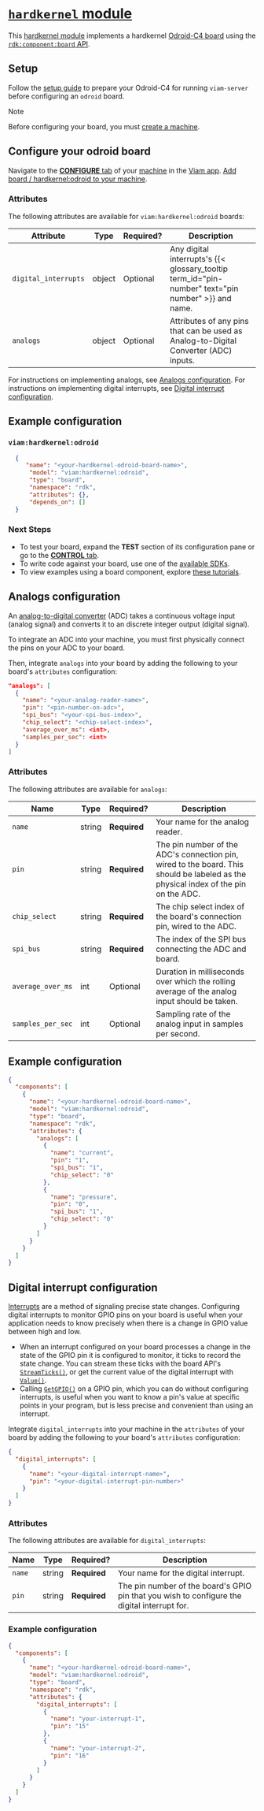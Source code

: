 # [`hardkernel` module](https://github.com/viam-modules/hardkernel)

This [hardkernel module](https://app.viam.com/module/viam/hardkernel) implements a hardkernel [Odroid-C4 board](https://www.hardkernel.com/shop/odroid-c4/) using the [`rdk:component:board` API](https://docs.viam.com/appendix/apis/components/board/).

## Setup

Follow the [setup guide](https://docs.viam.com/installation/prepare/odroid-c4-setup/) to prepare your Odroid-C4 for running `viam-server` before configuring an `odroid` board.

> [!NOTE]
> Before configuring your board, you must [create a machine](https://docs.viam.com/cloud/machines/#add-a-new-machine).

## Configure your odroid board

Navigate to the [**CONFIGURE** tab](https://docs.viam.com/configure/) of your [machine](https://docs.viam.com/fleet/machines/) in the [Viam app](https://app.viam.com/).
[Add board / hardkernel:odroid to your machine](https://docs.viam.com/configure/#components).

### Attributes

The following attributes are available for `viam:hardkernel:odroid` boards:

| Attribute | Type | Required? | Description |
| --------- | ---- | --------- | ----------  |
| `digital_interrupts` | object | Optional | Any digital interrupts's {{< glossary_tooltip term_id="pin-number" text="pin number" >}} and name.|
| `analogs` | object | Optional | Attributes of any pins that can be used as Analog-to-Digital Converter (ADC) inputs.|

For instructions on implementing analogs, see [Analogs configuration](#Analogs-configuration). For instructions on implementing digital interrupts, see [Digital interrupt configuration](#Digital-interrupt-configuration).

## Example configuration

### `viam:hardkernel:odroid`
```json
  {
     "name": "<your-hardkernel-odroid-board-name>",
      "model": "viam:hardkernel:odroid",
      "type": "board",
      "namespace": "rdk",
      "attributes": {},
      "depends_on": []
  }
```

### Next Steps
- To test your board, expand the **TEST** section of its configuration pane or go to the [**CONTROL** tab](https://docs.viam.com/fleet/control/).
- To write code against your board, use one of the [available SDKs](https://docs.viam.com/sdks/).
- To view examples using a board component, explore [these tutorials](https://docs.viam.com/tutorials/).

## Analogs configuration
An [analog-to-digital converter](https://www.electronics-tutorials.ws/combination/analogue-to-digital-converter.html) (ADC) takes a continuous voltage input (analog signal) and converts it to an discrete integer output (digital signal).

To integrate an ADC into your machine, you must first physically connect the pins on your ADC to your board.

Then, integrate `analogs` into your board by adding the following to your board's `attributes` configuration:

```json {class="line-numbers linkable-line-numbers"}
"analogs": [
  {
    "name": "<your-analog-reader-name>",
    "pin": "<pin-number-on-adc>",
    "spi_bus": "<your-spi-bus-index>",
    "chip_select": "<chip-select-index>",
    "average_over_ms": <int>,
    "samples_per_sec": <int>
  }
]
```

### Attributes

The following attributes are available for `analogs`:

<!-- prettier-ignore -->
| Name | Type | Required? | Description |
| ---- | ---- | --------- | ----------- |
|`name` | string | **Required** | Your name for the analog reader. |
|`pin`| string | **Required** | The pin number of the ADC's connection pin, wired to the board. This should be labeled as the physical index of the pin on the ADC.
|`chip_select`| string | **Required** | The chip select index of the board's connection pin, wired to the ADC. |
|`spi_bus` | string | **Required** | The index of the SPI bus connecting the ADC and board. |
| `average_over_ms` | int | Optional | Duration in milliseconds over which the rolling average of the analog input should be taken. |
|`samples_per_sec` | int | Optional | Sampling rate of the analog input in samples per second. |

## Example configuration

```json {class="line-numbers linkable-line-numbers"}
{
  "components": [
    {
      "name": "<your-hardkernel-odroid-board-name>",
      "model": "viam:hardkernel:odroid",
      "type": "board",
      "namespace": "rdk",
      "attributes": {
        "analogs": [
          {
            "name": "current",
            "pin": "1",
            "spi_bus": "1",
            "chip_select": "0"
          },
          {
            "name": "pressure",
            "pin": "0",
            "spi_bus": "1",
            "chip_select": "0"
          }
        ]
      }
    }
  ]
}
```

## Digital interrupt configuration
[Interrupts](https://en.wikipedia.org/wiki/Interrupt) are a method of signaling precise state changes.
Configuring digital interrupts to monitor GPIO pins on your board is useful when your application needs to know precisely when there is a change in GPIO value between high and low.

- When an interrupt configured on your board processes a change in the state of the GPIO pin it is configured to monitor, it ticks to record the state change.
  You can stream these ticks with the board API's [`StreamTicks()`](https://docs.viam.com/appendix/apis/components/board/#streamticks), or get the current value of the digital interrupt with [`Value()`](https://docs.viam.com/appendix/apis/components/board/#value).
- Calling [`GetGPIO()`](https://docs.viam.com/appendix/apis/components/board/#getgpio) on a GPIO pin, which you can do without configuring interrupts, is useful when you want to know a pin's value at specific points in your program, but is less precise and convenient than using an interrupt.

Integrate `digital_interrupts` into your machine in the `attributes` of your board by adding the following to your board's `attributes` configuration:

```json {class="line-numbers linkable-line-numbers"}
{
  "digital_interrupts": [
    {
      "name": "<your-digital-interrupt-name>",
      "pin": "<your-digital-interrupt-pin-number>"
    }
  ]
}
```

### Attributes

The following attributes are available for `digital_interrupts`:

<!-- prettier-ignore -->
| Name | Type | Required? | Description |
| ---- | ---- | --------- | ----------- |
|`name` | string | **Required** | Your name for the digital interrupt. |
|`pin`| string | **Required** | The pin number of the board's GPIO pin that you wish to configure the digital interrupt for. |

### Example configuration

```json {class="line-numbers linkable-line-numbers"}
{
  "components": [
    {
      "name": "<your-hardkernel-odroid-board-name>",
      "model": "viam:hardkernel:odroid",
      "type": "board",
      "namespace": "rdk",
      "attributes": {
        "digital_interrupts": [
          {
            "name": "your-interrupt-1",
            "pin": "15"
          },
          {
            "name": "your-interrupt-2",
            "pin": "16"
          }
        ]
      }
    }
  ]
}
```
